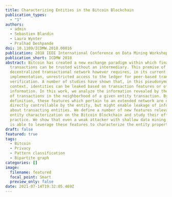 ```yaml
---
title: Characterizing Entities in the Bitcoin Blockchain
publication_types:
  - "1"
authors:
  - admin
  - Sebastien Blandin
  - Laura Wynter
  - Pralhad Deshpande
doi: 10.1109/ICDMW.2018.00016
publication: 2018 IEEE International Conference on Data Mining Workshops
publication_short: ICDMW 2018
abstract: Bitcoin has created a new exchange paradigm within which financial
  transactions can be trusted without an intermediary. This premise of a free
  decentralized transactional network however requires, in its current
  implementation, unrestricted access to the ledger for peer-based transaction
  verification. A number of studies have shown that, in this pseudonymous
  context, identities can be leaked based on transaction features or off-network
  information. In this work, we analyze the information revealed by the pattern
  of transactions in the neighborhood of a given entity transaction. By
  definition, these features which pertain to an extended network are not
  directly controllable by the entity, but might enable leakage of information
  about transacting entities. We define a number of new features relevant to
  entity characterization on the Bitcoin Blockchain and study their efficacy in
  practice. We show that even a weak attacker with shallow data mining knowledge
  is able to leverage these features to characterize the entity properties.
draft: false
featured: true
tags:
  - Bitcoin
  - Privacy
  - Pattern classification
  - Bipartite graph
categories: []
image:
  filename: featured
  focal_point: Smart
  preview_only: false
date: 2021-07-14T19:32:05.469Z
---
```

